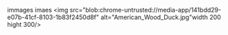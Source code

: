 immages
imaes 
<img src="blob:chrome-untrusted://media-app/141bdd29-e07b-41cf-8103-1b83f2450d8f" alt="American_Wood_Duck.jpg"width 200 hight 300/>
